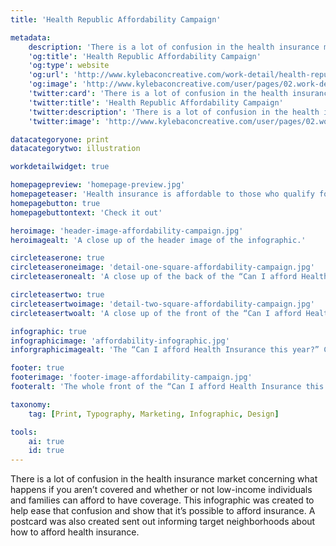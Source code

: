 ```yaml
---
title: 'Health Republic Affordability Campaign'

metadata:
    description: 'There is a lot of confusion in the health insurance market concerning what happens if you aren’t covered and whether or not low-income individuals and families can afford to have coverage. This infographic was created to help ease that confusion and show that it’s possible to afford insurance. A postcard was also created sent out informing target neighborhoods about how to afford health insurance.'
    'og:title': 'Health Republic Affordability Campaign'
    'og:type': website
    'og:url': 'http://www.kylebaconcreative.com/work-detail/health-republic-affordability-campaign/'
    'og:image': 'http://www.kylebaconcreative.com/user/pages/02.work-detail/health-republic-affordability-campaign/header-image-affordability-campaign.jpg'
    'twitter:card': 'There is a lot of confusion in the health insurance market concerning what happens if you aren’t covered and whether or not low-income individuals and families can afford to have coverage. This infographic was created to help ease that confusion and show that it’s possible to afford insurance. A postcard was also created sent out informing target neighborhoods about how to afford health insurance.'
    'twitter:title': 'Health Republic Affordability Campaign'
    'twitter:description': 'There is a lot of confusion in the health insurance market concerning what happens if you aren’t covered and whether or not low-income individuals and families can afford to have coverage. This infographic was created to help ease that confusion and show that it’s possible to afford insurance. A postcard was also created sent out informing target neighborhoods about how to afford health insurance.'
    'twitter:image': 'http://www.kylebaconcreative.com/user/pages/02.work-detail/health-republic-affordability-campaign/header-image-affordability-campaign.jpg'

datacategoryone: print
datacategorytwo: illustration

workdetailwidget: true

homepagepreview: 'homepage-preview.jpg'
homepageteaser: 'Health insurance is affordable to those who qualify for subsidies. Health Republic’s target was low-income individuals who thought they couldn’t afford it.'
homepagebutton: true
homepagebuttontext: 'Check it out'

heroimage: 'header-image-affordability-campaign.jpg'
heroimagealt: 'A close up of the header image of the infographic.'

circleteaserone: true
circleteaseroneimage: 'detail-one-square-affordability-campaign.jpg'
circleteaseronealt: 'A close up of the back of the “Can I afford Health Insurance this year?” Campaign post card.'

circleteasertwo: true
circleteasertwoimage: 'detail-two-square-affordability-campaign.jpg'
circleteasertwoalt: 'A close up of the front of the “Can I afford Health Insurance this year?” Campaign'

infographic: true
infographicimage: 'affordability-infographic.jpg'
inforgraphicimagealt: 'The “Can I afford Health Insurance this year?” Campaign web infographic.'

footer: true
footerimage: 'footer-image-affordability-campaign.jpg'
footeralt: 'The whole front of the “Can I afford Health Insurance this year?” Campaign postcard.'

taxonomy:
    tag: [Print, Typography, Marketing, Infographic, Design]

tools:
    ai: true
    id: true
---
```

There is a lot of confusion in the health insurance market concerning what happens if you aren’t covered and whether or not low-income individuals and families can afford to have coverage. This infographic was created to help ease that confusion and show that it’s possible to afford insurance. A postcard was also created sent out informing target neighborhoods about how to afford health insurance.
